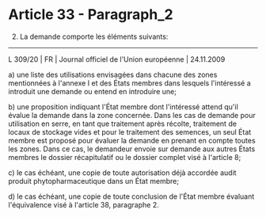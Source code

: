 # Article 33 - Paragraph_2

2. La demande comporte les éléments suivants:
---


L 309/20 | FR | Journal officiel de l'Union européenne | 24.11.2009

a) une liste des utilisations envisagées dans chacune des zones mentionnées à l'annexe I et des États membres dans lesquels l'intéressé a introduit une demande ou entend en introduire une;

b) une proposition indiquant l'État membre dont l'intéressé attend qu'il évalue la demande dans la zone concernée. Dans les cas de demande pour utilisation en serre, en tant que traitement après récolte, traitement de locaux de stockage vides et pour le traitement des semences, un seul État membre est proposé pour évaluer la demande en prenant en compte toutes les zones. Dans ce cas, le demandeur envoie sur demande aux autres États membres le dossier récapitulatif ou le dossier complet visé à l'article 8;

c) le cas échéant, une copie de toute autorisation déjà accordée audit produit phytopharmaceutique dans un État membre;

d) le cas échéant, une copie de toute conclusion de l'État membre évaluant l'équivalence visé à l'article 38, paragraphe 2.